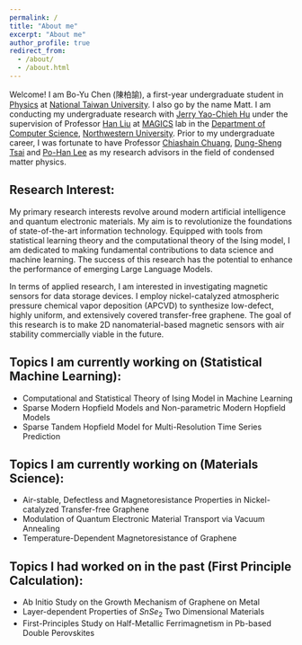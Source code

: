 ```yaml
---
permalink: /
title: "About me"
excerpt: "About me"
author_profile: true
redirect_from:
  - /about/
  - /about.html
---
```


Welcome! I am Bo-Yu Chen (陳柏諭), a first-year undergraduate student in <a href="https://www.phys.ntu.edu.tw/enphysics/Default.html" target="_blank">Physics</a> at <a href="https://www.ntu.edu.tw/english/" target="_blank">National Taiwan University</a>. I also go by the name Matt. I am conducting my undergraduate research with <a href="https://northwestern.jerryhu.page/home" target="_blank">Jerry Yao-Chieh Hu</a> under the supervision of Professor <a href="https://www.mccormick.northwestern.edu/research-faculty/directory/profiles/liu-han.html" target="_blank">Han Liu</a> at <a href="http://magics.cs.northwestern.edu/index.html" target="_blank">MAGICS</a> lab in the <a href="https://www.mccormick.northwestern.edu/computer-science/" target="_blank">Department of Computer Science</a>, <a href="https://www.northwestern.edu/" target="_blank">Northwestern University</a>. Prior to my undergraduate career, I was fortunate to have Professor <a href="https://cyellab453.wixsite.com/mysite/about-us" target="_blank">Chiashain Chuang</a>, <a href="https://el.cycu.edu.tw/en/portfolio-item/dung-sheng-tsai/" target="_blank">Dung-Sheng Tsai</a> and <a href="https://sites.google.com/view/buzznote/p2?authuser=0" target="_blank">Po-Han Lee</a> as my research advisors in the field of condensed matter physics.

## Research Interest:
My primary research interests revolve around modern artificial intelligence and quantum electronic materials. My aim is to revolutionize the foundations of state-of-the-art information technology. Equipped with tools from statistical learning theory and the computational theory of the Ising model, I am dedicated to making fundamental contributions to data science and machine learning. The success of this research has the potential to enhance the performance of emerging Large Language Models.

In terms of applied research, I am interested in investigating magnetic sensors for data storage devices. I employ nickel-catalyzed atmospheric pressure chemical vapor deposition (APCVD) to synthesize low-defect, highly uniform, and extensively covered transfer-free graphene. The goal of this research is to make 2D nanomaterial-based magnetic sensors with air stability commercially viable in the future.

## Topics I am currently working on (Statistical Machine Learning):
* Computational and Statistical Theory of Ising Model in Machine Learning
* Sparse Modern Hopfield Models and Non-parametric Modern Hopfield Models
* Sparse Tandem Hopfield Model for Multi-Resolution Time Series Prediction

## Topics I am currently working on (Materials Science):
* Air-stable, Defectless and Magnetoresistance Properties in Nickel-catalyzed Transfer-free Graphene
* Modulation of Quantum Electronic Material Transport via Vacuum Annealing
* Temperature-Dependent Magnetoresistance of Graphene

## Topics I had worked on in the past (First Principle Calculation):
* Ab Initio Study on the Growth Mechanism of Graphene on Metal
* Layer-dependent Properties of $SnSe_2$ Two Dimensional Materials
* First-Principles Study on Half-Metallic Ferrimagnetism in Pb-based Double Perovskites
